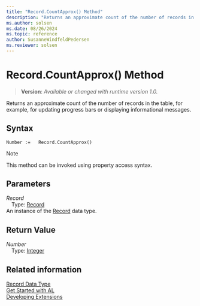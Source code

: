 ```yaml
---
title: "Record.CountApprox() Method"
description: "Returns an approximate count of the number of records in the table, for example, for updating progress bars or displaying informational messages."
ms.author: solsen
ms.date: 08/26/2024
ms.topic: reference
author: SusanneWindfeldPedersen
ms.reviewer: solsen
---
```

[//]: # (START>DO_NOT_EDIT)
[//]: # (IMPORTANT:Do not edit any of the content between here and the END>DO_NOT_EDIT.)
[//]: # (Any modifications should be made in the .xml files in the ModernDev repo.)
# Record.CountApprox() Method
> **Version**: _Available or changed with runtime version 1.0._

Returns an approximate count of the number of records in the table, for example, for updating progress bars or displaying informational messages.


## Syntax
```AL
Number :=   Record.CountApprox()
```
> [!NOTE]
> This method can be invoked using property access syntax.
## Parameters
*Record*  
&emsp;Type: [Record](record-data-type.md)  
An instance of the [Record](record-data-type.md) data type.  

## Return Value
*Number*  
&emsp;Type: [Integer](../integer/integer-data-type.md)  



[//]: # (IMPORTANT: END>DO_NOT_EDIT)
## Related information
[Record Data Type](record-data-type.md)  
[Get Started with AL](../../devenv-get-started.md)  
[Developing Extensions](../../devenv-dev-overview.md)